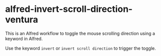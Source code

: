 # alfred-invert-scroll-direction-ventura

This is an Alfred workflow to toggle the mouse scrolling direction using a keyword in Alfred.

Use the keyword `invert` or `invert scroll direction` to trigger the toggle.
